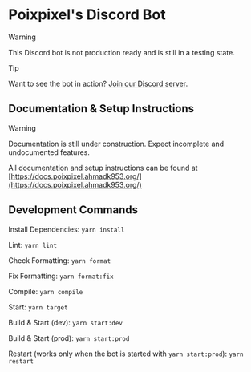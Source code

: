 # Poixpixel's Discord Bot

> [!WARNING]
> This Discord bot is not production ready and is still in a testing state.

> [!TIP]
> Want to see the bot in action? [Join our Discord server](https://discord.gg/KRTGjxx7gY).

## Documentation & Setup Instructions

> [!WARNING]
> Documentation is still under construction. Expect incomplete and undocumented features.

All documentation and setup instructions can be found at [https://docs.poixpixel.ahmadk953.org/](https://docs.poixpixel.ahmadk953.org/)

## Development Commands

Install Dependencies: ``yarn install``

Lint: ``yarn lint``

Check Formatting: ``yarn format``

Fix Formatting: ``yarn format:fix``

Compile: ``yarn compile``

Start: ``yarn target``

Build & Start (dev): ``yarn start:dev``

Build & Start (prod): ``yarn start:prod``

Restart (works only when the bot is started with ``yarn start:prod``): ``yarn restart``
